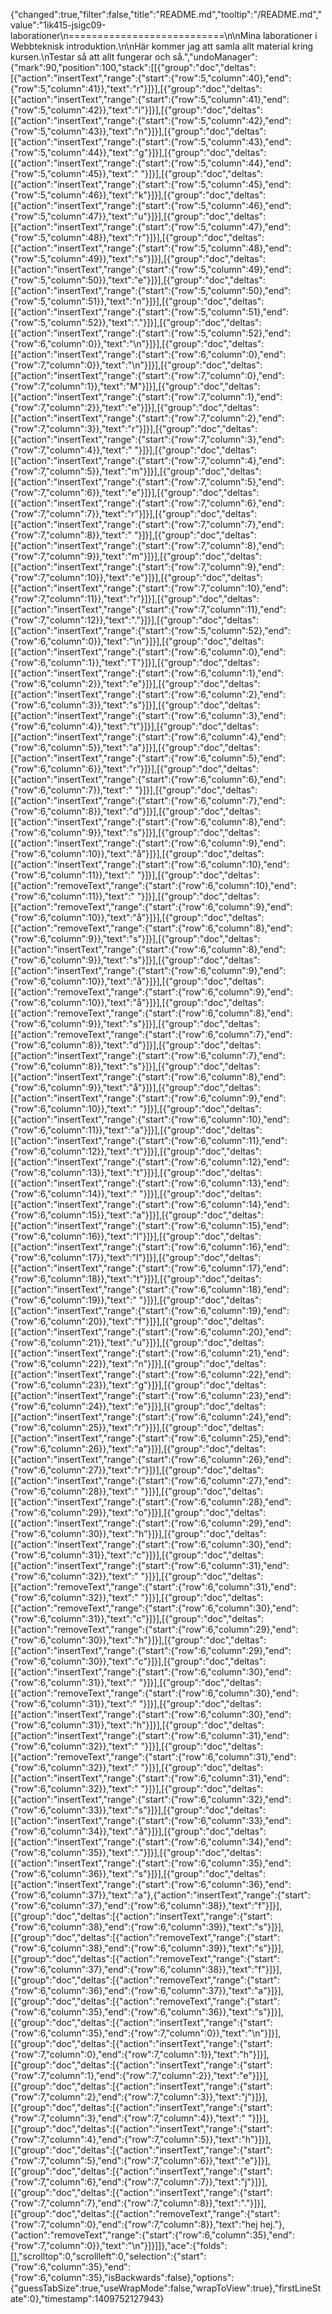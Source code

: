 {"changed":true,"filter":false,"title":"README.md","tooltip":"/README.md","value":"1ik415-jsigc09-laborationer\n===========================\n\nMina laborationer i Webbteknisk introduktion.\n\nHär kommer jag att samla allt material kring kursen.\nTestar så att allt fungerar och så.","undoManager":{"mark":90,"position":100,"stack":[[{"group":"doc","deltas":[{"action":"insertText","range":{"start":{"row":5,"column":40},"end":{"row":5,"column":41}},"text":"r"}]}],[{"group":"doc","deltas":[{"action":"insertText","range":{"start":{"row":5,"column":41},"end":{"row":5,"column":42}},"text":"i"}]}],[{"group":"doc","deltas":[{"action":"insertText","range":{"start":{"row":5,"column":42},"end":{"row":5,"column":43}},"text":"n"}]}],[{"group":"doc","deltas":[{"action":"insertText","range":{"start":{"row":5,"column":43},"end":{"row":5,"column":44}},"text":"g"}]}],[{"group":"doc","deltas":[{"action":"insertText","range":{"start":{"row":5,"column":44},"end":{"row":5,"column":45}},"text":" "}]}],[{"group":"doc","deltas":[{"action":"insertText","range":{"start":{"row":5,"column":45},"end":{"row":5,"column":46}},"text":"k"}]}],[{"group":"doc","deltas":[{"action":"insertText","range":{"start":{"row":5,"column":46},"end":{"row":5,"column":47}},"text":"u"}]}],[{"group":"doc","deltas":[{"action":"insertText","range":{"start":{"row":5,"column":47},"end":{"row":5,"column":48}},"text":"r"}]}],[{"group":"doc","deltas":[{"action":"insertText","range":{"start":{"row":5,"column":48},"end":{"row":5,"column":49}},"text":"s"}]}],[{"group":"doc","deltas":[{"action":"insertText","range":{"start":{"row":5,"column":49},"end":{"row":5,"column":50}},"text":"e"}]}],[{"group":"doc","deltas":[{"action":"insertText","range":{"start":{"row":5,"column":50},"end":{"row":5,"column":51}},"text":"n"}]}],[{"group":"doc","deltas":[{"action":"insertText","range":{"start":{"row":5,"column":51},"end":{"row":5,"column":52}},"text":"."}]}],[{"group":"doc","deltas":[{"action":"insertText","range":{"start":{"row":5,"column":52},"end":{"row":6,"column":0}},"text":"\n"}]}],[{"group":"doc","deltas":[{"action":"insertText","range":{"start":{"row":6,"column":0},"end":{"row":7,"column":0}},"text":"\n"}]}],[{"group":"doc","deltas":[{"action":"insertText","range":{"start":{"row":7,"column":0},"end":{"row":7,"column":1}},"text":"M"}]}],[{"group":"doc","deltas":[{"action":"insertText","range":{"start":{"row":7,"column":1},"end":{"row":7,"column":2}},"text":"e"}]}],[{"group":"doc","deltas":[{"action":"insertText","range":{"start":{"row":7,"column":2},"end":{"row":7,"column":3}},"text":"r"}]}],[{"group":"doc","deltas":[{"action":"insertText","range":{"start":{"row":7,"column":3},"end":{"row":7,"column":4}},"text":" "}]}],[{"group":"doc","deltas":[{"action":"insertText","range":{"start":{"row":7,"column":4},"end":{"row":7,"column":5}},"text":"m"}]}],[{"group":"doc","deltas":[{"action":"insertText","range":{"start":{"row":7,"column":5},"end":{"row":7,"column":6}},"text":"e"}]}],[{"group":"doc","deltas":[{"action":"insertText","range":{"start":{"row":7,"column":6},"end":{"row":7,"column":7}},"text":"r"}]}],[{"group":"doc","deltas":[{"action":"insertText","range":{"start":{"row":7,"column":7},"end":{"row":7,"column":8}},"text":" "}]}],[{"group":"doc","deltas":[{"action":"insertText","range":{"start":{"row":7,"column":8},"end":{"row":7,"column":9}},"text":"m"}]}],[{"group":"doc","deltas":[{"action":"insertText","range":{"start":{"row":7,"column":9},"end":{"row":7,"column":10}},"text":"e"}]}],[{"group":"doc","deltas":[{"action":"insertText","range":{"start":{"row":7,"column":10},"end":{"row":7,"column":11}},"text":"r"}]}],[{"group":"doc","deltas":[{"action":"insertText","range":{"start":{"row":7,"column":11},"end":{"row":7,"column":12}},"text":"."}]}],[{"group":"doc","deltas":[{"action":"insertText","range":{"start":{"row":5,"column":52},"end":{"row":6,"column":0}},"text":"\n"}]}],[{"group":"doc","deltas":[{"action":"insertText","range":{"start":{"row":6,"column":0},"end":{"row":6,"column":1}},"text":"T"}]}],[{"group":"doc","deltas":[{"action":"insertText","range":{"start":{"row":6,"column":1},"end":{"row":6,"column":2}},"text":"e"}]}],[{"group":"doc","deltas":[{"action":"insertText","range":{"start":{"row":6,"column":2},"end":{"row":6,"column":3}},"text":"s"}]}],[{"group":"doc","deltas":[{"action":"insertText","range":{"start":{"row":6,"column":3},"end":{"row":6,"column":4}},"text":"t"}]}],[{"group":"doc","deltas":[{"action":"insertText","range":{"start":{"row":6,"column":4},"end":{"row":6,"column":5}},"text":"a"}]}],[{"group":"doc","deltas":[{"action":"insertText","range":{"start":{"row":6,"column":5},"end":{"row":6,"column":6}},"text":"r"}]}],[{"group":"doc","deltas":[{"action":"insertText","range":{"start":{"row":6,"column":6},"end":{"row":6,"column":7}},"text":" "}]}],[{"group":"doc","deltas":[{"action":"insertText","range":{"start":{"row":6,"column":7},"end":{"row":6,"column":8}},"text":"d"}]}],[{"group":"doc","deltas":[{"action":"insertText","range":{"start":{"row":6,"column":8},"end":{"row":6,"column":9}},"text":"s"}]}],[{"group":"doc","deltas":[{"action":"insertText","range":{"start":{"row":6,"column":9},"end":{"row":6,"column":10}},"text":"å"}]}],[{"group":"doc","deltas":[{"action":"insertText","range":{"start":{"row":6,"column":10},"end":{"row":6,"column":11}},"text":" "}]}],[{"group":"doc","deltas":[{"action":"removeText","range":{"start":{"row":6,"column":10},"end":{"row":6,"column":11}},"text":" "}]}],[{"group":"doc","deltas":[{"action":"removeText","range":{"start":{"row":6,"column":9},"end":{"row":6,"column":10}},"text":"å"}]}],[{"group":"doc","deltas":[{"action":"removeText","range":{"start":{"row":6,"column":8},"end":{"row":6,"column":9}},"text":"s"}]}],[{"group":"doc","deltas":[{"action":"insertText","range":{"start":{"row":6,"column":8},"end":{"row":6,"column":9}},"text":"s"}]}],[{"group":"doc","deltas":[{"action":"insertText","range":{"start":{"row":6,"column":9},"end":{"row":6,"column":10}},"text":"å"}]}],[{"group":"doc","deltas":[{"action":"removeText","range":{"start":{"row":6,"column":9},"end":{"row":6,"column":10}},"text":"å"}]}],[{"group":"doc","deltas":[{"action":"removeText","range":{"start":{"row":6,"column":8},"end":{"row":6,"column":9}},"text":"s"}]}],[{"group":"doc","deltas":[{"action":"removeText","range":{"start":{"row":6,"column":7},"end":{"row":6,"column":8}},"text":"d"}]}],[{"group":"doc","deltas":[{"action":"insertText","range":{"start":{"row":6,"column":7},"end":{"row":6,"column":8}},"text":"s"}]}],[{"group":"doc","deltas":[{"action":"insertText","range":{"start":{"row":6,"column":8},"end":{"row":6,"column":9}},"text":"å"}]}],[{"group":"doc","deltas":[{"action":"insertText","range":{"start":{"row":6,"column":9},"end":{"row":6,"column":10}},"text":" "}]}],[{"group":"doc","deltas":[{"action":"insertText","range":{"start":{"row":6,"column":10},"end":{"row":6,"column":11}},"text":"a"}]}],[{"group":"doc","deltas":[{"action":"insertText","range":{"start":{"row":6,"column":11},"end":{"row":6,"column":12}},"text":"t"}]}],[{"group":"doc","deltas":[{"action":"insertText","range":{"start":{"row":6,"column":12},"end":{"row":6,"column":13}},"text":"t"}]}],[{"group":"doc","deltas":[{"action":"insertText","range":{"start":{"row":6,"column":13},"end":{"row":6,"column":14}},"text":" "}]}],[{"group":"doc","deltas":[{"action":"insertText","range":{"start":{"row":6,"column":14},"end":{"row":6,"column":15}},"text":"a"}]}],[{"group":"doc","deltas":[{"action":"insertText","range":{"start":{"row":6,"column":15},"end":{"row":6,"column":16}},"text":"l"}]}],[{"group":"doc","deltas":[{"action":"insertText","range":{"start":{"row":6,"column":16},"end":{"row":6,"column":17}},"text":"l"}]}],[{"group":"doc","deltas":[{"action":"insertText","range":{"start":{"row":6,"column":17},"end":{"row":6,"column":18}},"text":"t"}]}],[{"group":"doc","deltas":[{"action":"insertText","range":{"start":{"row":6,"column":18},"end":{"row":6,"column":19}},"text":" "}]}],[{"group":"doc","deltas":[{"action":"insertText","range":{"start":{"row":6,"column":19},"end":{"row":6,"column":20}},"text":"f"}]}],[{"group":"doc","deltas":[{"action":"insertText","range":{"start":{"row":6,"column":20},"end":{"row":6,"column":21}},"text":"u"}]}],[{"group":"doc","deltas":[{"action":"insertText","range":{"start":{"row":6,"column":21},"end":{"row":6,"column":22}},"text":"n"}]}],[{"group":"doc","deltas":[{"action":"insertText","range":{"start":{"row":6,"column":22},"end":{"row":6,"column":23}},"text":"g"}]}],[{"group":"doc","deltas":[{"action":"insertText","range":{"start":{"row":6,"column":23},"end":{"row":6,"column":24}},"text":"e"}]}],[{"group":"doc","deltas":[{"action":"insertText","range":{"start":{"row":6,"column":24},"end":{"row":6,"column":25}},"text":"r"}]}],[{"group":"doc","deltas":[{"action":"insertText","range":{"start":{"row":6,"column":25},"end":{"row":6,"column":26}},"text":"a"}]}],[{"group":"doc","deltas":[{"action":"insertText","range":{"start":{"row":6,"column":26},"end":{"row":6,"column":27}},"text":"r"}]}],[{"group":"doc","deltas":[{"action":"insertText","range":{"start":{"row":6,"column":27},"end":{"row":6,"column":28}},"text":" "}]}],[{"group":"doc","deltas":[{"action":"insertText","range":{"start":{"row":6,"column":28},"end":{"row":6,"column":29}},"text":"o"}]}],[{"group":"doc","deltas":[{"action":"insertText","range":{"start":{"row":6,"column":29},"end":{"row":6,"column":30}},"text":"h"}]}],[{"group":"doc","deltas":[{"action":"insertText","range":{"start":{"row":6,"column":30},"end":{"row":6,"column":31}},"text":"c"}]}],[{"group":"doc","deltas":[{"action":"insertText","range":{"start":{"row":6,"column":31},"end":{"row":6,"column":32}},"text":" "}]}],[{"group":"doc","deltas":[{"action":"removeText","range":{"start":{"row":6,"column":31},"end":{"row":6,"column":32}},"text":" "}]}],[{"group":"doc","deltas":[{"action":"removeText","range":{"start":{"row":6,"column":30},"end":{"row":6,"column":31}},"text":"c"}]}],[{"group":"doc","deltas":[{"action":"removeText","range":{"start":{"row":6,"column":29},"end":{"row":6,"column":30}},"text":"h"}]}],[{"group":"doc","deltas":[{"action":"insertText","range":{"start":{"row":6,"column":29},"end":{"row":6,"column":30}},"text":"c"}]}],[{"group":"doc","deltas":[{"action":"insertText","range":{"start":{"row":6,"column":30},"end":{"row":6,"column":31}},"text":" "}]}],[{"group":"doc","deltas":[{"action":"removeText","range":{"start":{"row":6,"column":30},"end":{"row":6,"column":31}},"text":" "}]}],[{"group":"doc","deltas":[{"action":"insertText","range":{"start":{"row":6,"column":30},"end":{"row":6,"column":31}},"text":"h"}]}],[{"group":"doc","deltas":[{"action":"insertText","range":{"start":{"row":6,"column":31},"end":{"row":6,"column":32}},"text":" "}]}],[{"group":"doc","deltas":[{"action":"removeText","range":{"start":{"row":6,"column":31},"end":{"row":6,"column":32}},"text":" "}]}],[{"group":"doc","deltas":[{"action":"insertText","range":{"start":{"row":6,"column":31},"end":{"row":6,"column":32}},"text":" "}]}],[{"group":"doc","deltas":[{"action":"insertText","range":{"start":{"row":6,"column":32},"end":{"row":6,"column":33}},"text":"s"}]}],[{"group":"doc","deltas":[{"action":"insertText","range":{"start":{"row":6,"column":33},"end":{"row":6,"column":34}},"text":"å"}]}],[{"group":"doc","deltas":[{"action":"insertText","range":{"start":{"row":6,"column":34},"end":{"row":6,"column":35}},"text":"."}]}],[{"group":"doc","deltas":[{"action":"insertText","range":{"start":{"row":6,"column":35},"end":{"row":6,"column":36}},"text":"s"}]}],[{"group":"doc","deltas":[{"action":"insertText","range":{"start":{"row":6,"column":36},"end":{"row":6,"column":37}},"text":"a"},{"action":"insertText","range":{"start":{"row":6,"column":37},"end":{"row":6,"column":38}},"text":"f"}]}],[{"group":"doc","deltas":[{"action":"insertText","range":{"start":{"row":6,"column":38},"end":{"row":6,"column":39}},"text":"s"}]}],[{"group":"doc","deltas":[{"action":"removeText","range":{"start":{"row":6,"column":38},"end":{"row":6,"column":39}},"text":"s"}]}],[{"group":"doc","deltas":[{"action":"removeText","range":{"start":{"row":6,"column":37},"end":{"row":6,"column":38}},"text":"f"}]}],[{"group":"doc","deltas":[{"action":"removeText","range":{"start":{"row":6,"column":36},"end":{"row":6,"column":37}},"text":"a"}]}],[{"group":"doc","deltas":[{"action":"removeText","range":{"start":{"row":6,"column":35},"end":{"row":6,"column":36}},"text":"s"}]}],[{"group":"doc","deltas":[{"action":"insertText","range":{"start":{"row":6,"column":35},"end":{"row":7,"column":0}},"text":"\n"}]}],[{"group":"doc","deltas":[{"action":"insertText","range":{"start":{"row":7,"column":0},"end":{"row":7,"column":1}},"text":"h"}]}],[{"group":"doc","deltas":[{"action":"insertText","range":{"start":{"row":7,"column":1},"end":{"row":7,"column":2}},"text":"e"}]}],[{"group":"doc","deltas":[{"action":"insertText","range":{"start":{"row":7,"column":2},"end":{"row":7,"column":3}},"text":"j"}]}],[{"group":"doc","deltas":[{"action":"insertText","range":{"start":{"row":7,"column":3},"end":{"row":7,"column":4}},"text":" "}]}],[{"group":"doc","deltas":[{"action":"insertText","range":{"start":{"row":7,"column":4},"end":{"row":7,"column":5}},"text":"h"}]}],[{"group":"doc","deltas":[{"action":"insertText","range":{"start":{"row":7,"column":5},"end":{"row":7,"column":6}},"text":"e"}]}],[{"group":"doc","deltas":[{"action":"insertText","range":{"start":{"row":7,"column":6},"end":{"row":7,"column":7}},"text":"j"}]}],[{"group":"doc","deltas":[{"action":"insertText","range":{"start":{"row":7,"column":7},"end":{"row":7,"column":8}},"text":"."}]}],[{"group":"doc","deltas":[{"action":"removeText","range":{"start":{"row":7,"column":0},"end":{"row":7,"column":8}},"text":"hej hej."},{"action":"removeText","range":{"start":{"row":6,"column":35},"end":{"row":7,"column":0}},"text":"\n"}]}]]},"ace":{"folds":[],"scrolltop":0,"scrollleft":0,"selection":{"start":{"row":6,"column":35},"end":{"row":6,"column":35},"isBackwards":false},"options":{"guessTabSize":true,"useWrapMode":false,"wrapToView":true},"firstLineState":0},"timestamp":1409752127943}